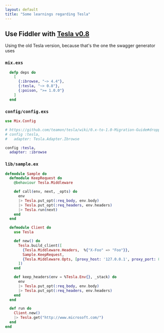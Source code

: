 ```yaml
---
layout: default
title: "Some learnings regarding Tesla"
---
```


## Use Fiddler with [Tesla v0.8](https://github.com/teamon/tesla/tree/v0.8.0)

Using the old Tesla version, because that's the one the swagger generator uses

### `mix.exs`

```elixir
  defp deps do
    [
      {:ibrowse, "~> 4.4"},
      {:tesla, "~> 0.8"},
      {:poison, ">= 1.0.0"}
    ]
  end
```

### `config/config.exs`

```elixir
use Mix.Config

# https://github.com/teamon/tesla/wiki/0.x-to-1.0-Migration-Guide#dropped-aliases-support-159
# config :tesla, 
#   adapter: Tesla.Adapter.Ibrowse 

config :tesla,
  adapter: :ibrowse
```

### `lib/sample.ex`

```elixir
defmodule Sample do
  defmodule KeepRequest do
    @behaviour Tesla.Middleware

    def call(env, next, _opts) do
      env
      |> Tesla.put_opt(:req_body, env.body)
      |> Tesla.put_opt(:req_headers, env.headers)
      |> Tesla.run(next)
    end
  end

  defmodule Client do
    use Tesla

    def new() do
      Tesla.build_client([
        {Tesla.Middleware.Headers,  %{"X-Foo" => "Foo"}},
        Sample.KeepRequest,
        {Tesla.Middleware.Opts, [proxy_host: '127.0.0.1', proxy_port: 8888]}
      ])
    end

    def keep_headers(env = %Tesla.Env{}, _stack) do
      env
      |> Tesla.put_opt(:req_body, env.body)
      |> Tesla.put_opt(:req_headers, env.headers)
    end
  end

  def run do
    Client.new()
    |> Tesla.get("http://www.microsoft.com/")
  end
end
```
